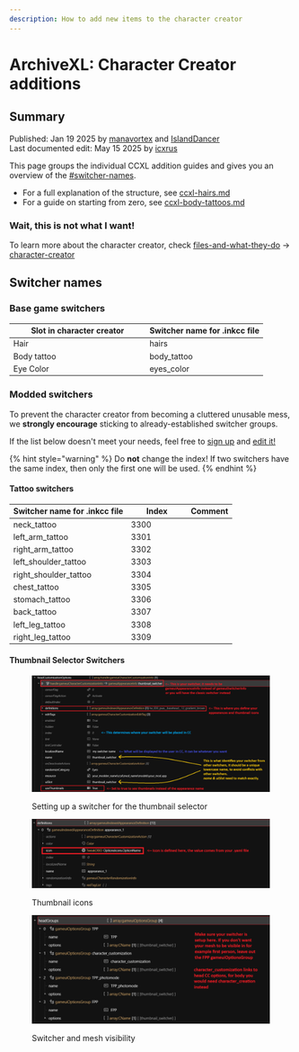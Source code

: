 ```yaml
---
description: How to add new items to the character creator
---
```


# ArchiveXL: Character Creator additions

## Summary

Published: Jan 19 2025 by [manavortex](https://app.gitbook.com/u/NfZBoxGegfUqB33J9HXuCs6PVaC3 "mention") and [IslandDancer](https://app.gitbook.com/u/s8gktWvqEZWGRxQIsePwOnEI2Mo2 "mention")\
Last documented edit: May 15 2025 by [icxrus](https://app.gitbook.com/u/R7jBoGTs0NQ60YSE39s5jrdLiei2 "mention")

This page groups the individual CCXL addition guides and gives you an overview of the [#switcher-names](./#switcher-names "mention").&#x20;

* For a full explanation of the structure, see [ccxl-hairs.md](ccxl-hairs.md "mention")
* For a guide on starting from zero, see [ccxl-body-tattoos.md](ccxl-body-tattoos.md "mention")

### Wait, this is not what I want!

To learn more about the character creator, check [files-and-what-they-do](../../../files-and-what-they-do/ "mention") -> [character-creator](../../../files-and-what-they-do/file-formats/character-creator/ "mention")

## Switcher names

### Base game switchers

<table><thead><tr><th width="228.70001220703125">Slot in character creator</th><th>Switcher name for .inkcc file</th></tr></thead><tbody><tr><td>Hair</td><td>hairs</td></tr><tr><td>Body tattoo</td><td>body_tattoo</td></tr><tr><td>Eye Color</td><td>eyes_color</td></tr></tbody></table>

### Modded switchers

To prevent the character creator from becoming a cluttered unusable mess, we **strongly encourage** sticking to already-established switcher groups.

If the list below doesn't meet your needs, feel free to [sign up](https://app.gitbook.com/invite/-MP5ijqI11FeeX7c8-N8/H70HZBOeUulIpkQnBLK7) and [edit it!](https://wiki.redmodding.org/cyberpunk-2077-modding/for-mod-creators/modding-tools/the-wiki)

{% hint style="warning" %}
Do **not** change the index! If two switchers have the same index, then only the first one will be used.
{% endhint %}

#### Tattoo switchers

<table><thead><tr><th>Switcher name for .inkcc file</th><th width="92.6500244140625">Index</th><th>Comment</th></tr></thead><tbody><tr><td>neck_tattoo</td><td>3300</td><td></td></tr><tr><td>left_arm_tattoo</td><td>3301</td><td></td></tr><tr><td>right_arm_tattoo</td><td>3302</td><td></td></tr><tr><td>left_shoulder_tattoo</td><td>3303</td><td></td></tr><tr><td>right_shoulder_tattoo</td><td>3304</td><td></td></tr><tr><td>chest_tattoo</td><td>3305</td><td></td></tr><tr><td>stomach_tattoo</td><td>3306</td><td></td></tr><tr><td>back_tattoo</td><td>3307</td><td></td></tr><tr><td>left_leg_tattoo</td><td>3308</td><td></td></tr><tr><td>right_leg_tattoo</td><td>3309</td><td></td></tr></tbody></table>



#### Thumbnail Selector Switchers

<figure><img src="../../../../.gitbook/assets/ThumbnailSelectorSwitcherInfo_1.png" alt=""><figcaption><p>Setting up a switcher for the thumbnail selector</p></figcaption></figure>

<figure><img src="../../../../.gitbook/assets/ThumbnailSelectorSwitcherInfo_2.png" alt=""><figcaption><p>Thumbnail icons</p></figcaption></figure>

<figure><img src="../../../../.gitbook/assets/ThumbnailSelectorSwitcherInfo_3.png" alt=""><figcaption><p>Switcher and mesh visibility</p></figcaption></figure>
